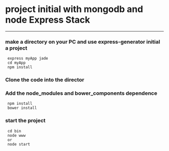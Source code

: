 # project initial with mongodb and node Express Stack
---
### make a directory on your PC and use express-generator initial a project
```
 express myApp jade
 cd myApp
 npm install
```
### Clone the code into the director
### Add the node_modules and bower_components dependence
```
 npm install
 bower install
```
### start the project
```
 cd bin
 node www
 or
 node start
```

